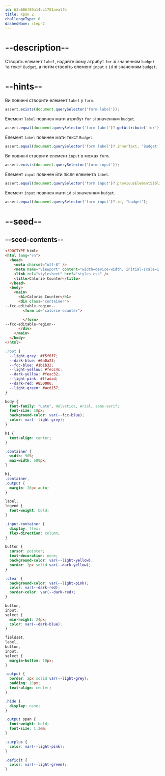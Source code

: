 ```yaml
---
id: 63b606f09a14cc1781aea1fb
title: Крок 2
challengeType: 0
dashedName: step-2
---
```


# --description--

Створіть елемент `label`, надайте йому атрибут `for` зі значенням `budget` та текст `Budget`, а потім створіть елемент `input` з `id` зі значенням `budget`.

# --hints--

Ви повинні створити елемент `label` у `form`.

```js
assert.exists(document.querySelector('form label'));
```

Елемент `label` повинен мати атрибут `for` зі значенням `budget`.

```js
assert.equal(document.querySelector('form label')?.getAttribute('for'), 'budget');
```

Елемент `label` повинен мати текст `Budget`.

```js
assert.equal(document.querySelector('form label')?.innerText, 'Budget');
```

Ви повинні створити елемент `input` в межах `form`.

```js
assert.exists(document.querySelector('form input'));
```

Елемент `input` повинен йти після елемента `label`.

```js
assert.equal(document.querySelector('form input')?.previousElementSibling?.tagName, "LABEL");
```

Елемент `input` повинен мати `id` зі значенням `budget`.

```js
assert.equal(document.querySelector('form input')?.id, "budget");
```

# --seed--

## --seed-contents--

```html
<!DOCTYPE html>
<html lang="en">
  <head>
    <meta charset="utf-8" />
    <meta name="viewport" content="width=device-width, initial-scale=1.0" />
    <link rel="stylesheet" href="styles.css" />
    <title>Calorie Counter</title>
  </head>
  <body>
    <main>
      <h1>Calorie Counter</h1>
      <div class="container">
--fcc-editable-region--
        <form id="calorie-counter">

        </form>
--fcc-editable-region--
      </div>
    </main>
  </body>
</html>
```

```css
:root {
  --light-grey: #f5f6f7;
  --dark-blue: #0a0a23;
  --fcc-blue: #1b1b32;
  --light-yellow: #fecc4c;
  --dark-yellow: #feac32;
  --light-pink: #ffadad;
  --dark-red: #850000;
  --light-green: #acd157;
}

body {
  font-family: "Lato", Helvetica, Arial, sans-serif;
  font-size: 18px;
  background-color: var(--fcc-blue);
  color: var(--light-grey);
}

h1 {
  text-align: center;
}

.container {
  width: 90%;
  max-width: 680px;
}

h1,
.container,
.output {
  margin: 20px auto;
}

label,
legend {
  font-weight: bold;
}

.input-container {
  display: flex;
  flex-direction: column;
}

button {
  cursor: pointer;
  text-decoration: none;
  background-color: var(--light-yellow);
  border: 2px solid var(--dark-yellow);
}

.clear {
  background-color: var(--light-pink);
  color: var(--dark-red);
  border-color: var(--dark-red);
}

button,
input,
select {
  min-height: 24px;
  color: var(--dark-blue);
}

fieldset,
label,
button,
input,
select {
  margin-bottom: 10px;
}

.output {
  border: 2px solid var(--light-grey);
  padding: 10px;
  text-align: center;
}

.hide {
  display: none;
}

.output span {
  font-weight: bold;
  font-size: 1.2em;
}

.surplus {
  color: var(--light-pink);
}

.deficit {
  color: var(--light-green);
}
```

```js

```
